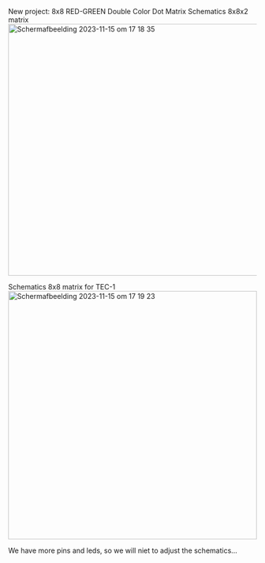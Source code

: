 New project: 8x8 RED-GREEN Double Color Dot Matrix
Schematics 8x8x2 matrix
<img width="511" alt="Schermafbeelding 2023-11-15 om 17 18 35" src="https://github.com/ReinouddeLange/TEC-1/assets/6297024/a68a6e21-39cc-465f-8634-0132ed78c1ab">

Schematics 8x8 matrix for TEC-1
<img width="504" alt="Schermafbeelding 2023-11-15 om 17 19 23" src="https://github.com/ReinouddeLange/TEC-1/assets/6297024/f295d8e6-d168-45f7-8a3e-36962a7c55ba">

We have more pins and leds, so we will niet to adjust the schematics...
